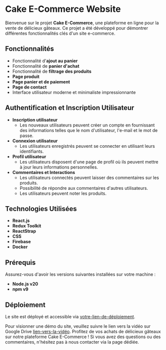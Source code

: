 # Cake E-Commerce Website

Bienvenue sur le projet **Cake E-Commerce**, une plateforme en ligne pour la vente de délicieux gâteaux. Ce projet a été développé pour démontrer différentes fonctionnalités clés d'un site e-commerce.

## Fonctionnalités
- Fonctionnalité d'**ajout au panier**
- Fonctionnalité de **panier d'achat**
- Fonctionnalité de **filtrage des produits**
- **Page produit**
- **Page panier et de paiement**
- **Page de contact**
- Interface utilisateur moderne et minimaliste impressionnante

## Authentification et Inscription Utilisateur
- **Inscription utilisateur**
  - Les nouveaux utilisateurs peuvent créer un compte en fournissant des informations telles que le nom d'utilisateur, l'e-mail et le mot de passe.
- **Connexion utilisateur**
  - Les utilisateurs enregistrés peuvent se connecter en utilisant leurs identifiants.
- **Profil utilisateur**
  - Les utilisateurs disposent d'une page de profil où ils peuvent mettre à jour leurs informations personnelles.
- **Commentaires et Interactions**
  - Les utilisateurs connectés peuvent laisser des commentaires sur les produits.
  - Possibilité de répondre aux commentaires d'autres utilisateurs.
  - Les utilisateurs peuvent noter les produits.

## Technologies Utilisées
- **React.js**
- **Redux Toolkit**
- **ReactStrap**
- **CSS**
- **Firebase**
- **Docker**

## Prérequis
Assurez-vous d'avoir les versions suivantes installées sur votre machine :
- **Node.js v20**
- **npm v9**

## Déploiement
Le site est déployé et accessible via [votre-lien-de-déploiement](lien-de-votre-deploiement).

Pour visionner une démo du site, veuillez suivre le lien vers la vidéo sur Google Drive [lien-vers-la-vidéo](lien-de-la-video). Profitez de vos achats de délicieux gâteaux sur notre plateforme Cake E-Commerce ! Si vous avez des questions ou des commentaires, n'hésitez pas à nous contacter via la page dédiée.
